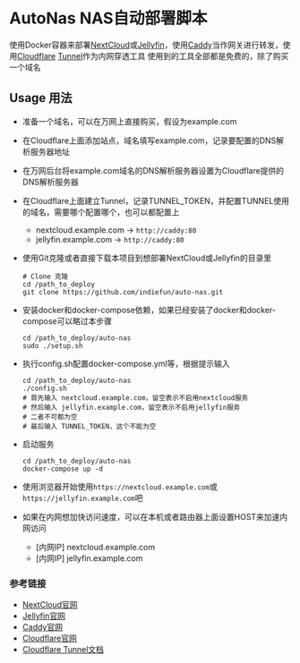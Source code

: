 # AutoNas NAS自动部署脚本

使用Docker容器来部署[NextCloud][nextcloud]或[Jellyfin][jellyfin]，使用[Caddy][caddy]当作网关进行转发，使用[Cloudflare][cloudflare] [Tunnel][cloudflare tunnel]作为内网穿透工具
使用到的工具全部都是免费的，除了购买一个域名

## Usage 用法

* 准备一个域名，可以在万网上直接购买，假设为example.com

* 在Cloudflare上面添加站点，域名填写example.com，记录要配置的DNS解析服务器地址

* 在万网后台将example.com域名的DNS解析服务器设置为Cloudflare提供的DNS解析服务器

* 在Cloudflare上面建立Tunnel，记录TUNNEL_TOKEN，并配置TUNNEL使用的域名，需要哪个配置哪个，也可以都配置上

    * nextcloud.example.com -> `http://caddy:80`
    * jellyfin.example.com  -> `http://caddy:80`

* 使用Git克隆或者直接下载本项目到想部署NextCloud或Jellyfin的目录里

    ```
    # Clone 克隆
    cd /path_to_deploy
    git clone https://github.com/indiefun/auto-nas.git
    ```

* 安装docker和docker-compose依赖，如果已经安装了docker和docker-compose可以略过本步骤

    ```
    cd /path_to_deploy/auto-nas
    sudo ./setup.sh
    ```

* 执行config.sh配置docker-compose.yml等，根据提示输入

    ```
    cd /path_to_deploy/auto-nas
    ./config.sh
    # 首先输入 nextcloud.example.com，留空表示不启用nextcloud服务
    # 然后输入 jellyfin.example.com，留空表示不启用jellyfin服务
    # 二者不可都为空
    # 最后输入 TUNNEL_TOKEN，这个不能为空
    ```

* 启动服务

    ```
    cd /path_to_deploy/auto-nas
    docker-compose up -d
    ```

* 使用浏览器开始使用`https://nextcloud.example.com`或`https://jellyfin.example.com`吧

* 如果在内网想加快访问速度，可以在本机或者路由器上面设置HOST来加速内网访问

    * [内网IP] nextcloud.example.com
    * [内网IP] jellyfin.example.com

### 参考链接

* [NextCloud官网][nextcloud]
* [Jellyfin官网][jellyfin]
* [Caddy官网][caddy]
* [Cloudflare官网][cloudflare]
* [Cloudflare Tunnel文档][cloudflare tunnel]

[nextcloud]: https://nextcloud.com/
[jellyfin]: https://jellyfin.org/
[caddy]: https://caddyserver.com/
[cloudflare]: https://www.cloudflare.com/zh-cn/
[cloudflare tunnel]: https://developers.cloudflare.com/cloudflare-one/connections/connect-apps/
